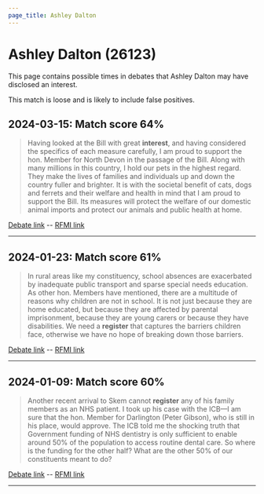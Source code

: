 ```yaml
---
page_title: Ashley Dalton
---
```


# Ashley Dalton  (26123)

This page contains possible times in debates that Ashley Dalton may have disclosed an interest.

This match is loose and is likely to include false positives. 



## 2024-03-15: Match score 64%

>Having looked at the Bill with great **interest**, and having considered the specifics of each measure carefully, I am proud to support the hon. Member for North Devon in the passage of the Bill. Along with many millions in this country, I hold our pets in the highest regard. They make the lives of families and individuals up and down the country fuller and brighter. It is with the societal benefit of cats, dogs and ferrets and their welfare and health in mind that I am proud to support the Bill. Its measures will protect the welfare of our domestic animal imports and protect our animals and public health at home.

[Debate link](https://www.theyworkforyou.com/debates/?id=2024-03-15a.569.2)  --  [RFMI link](https://www.theyworkforyou.com/mp/26123/register)


---



## 2024-01-23: Match score 61%

>In rural areas like my constituency, school absences are exacerbated by inadequate public transport and sparse special needs education. As other hon. Members have mentioned, there are a multitude of reasons why children are not in school. It is not just because they are home educated, but because they are affected by parental imprisonment, because they are young carers or because they have disabilities. We need a **register** that captures the barriers children face, otherwise we have no hope of breaking down those barriers.

[Debate link](https://www.theyworkforyou.com/debates/?id=2024-01-23f.222.1)  --  [RFMI link](https://www.theyworkforyou.com/mp/26123/register)


---



## 2024-01-09: Match score 60%

>Another recent arrival to Skem cannot **register** any of his family members as an NHS patient. I took up his case with the ICB—I am sure that the hon. Member for Darlington (Peter Gibson), who is still in his place, would approve. The ICB told me the shocking truth that Government funding of NHS dentistry is only sufficient to enable around 50% of the population to access routine dental care. So where is the funding for the other half? What are the other 50% of our constituents meant to do?

[Debate link](https://www.theyworkforyou.com/debates/?id=2024-01-09b.210.0)  --  [RFMI link](https://www.theyworkforyou.com/mp/26123/register)


---

